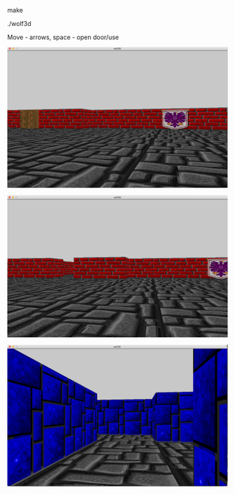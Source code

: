 make

./wolf3d


Move - arrows, space - open door/use

![alt text](https://github.com/okovalov25/wolf3d/blob/master/Screen%20Shot%202017-12-29%20at%201.15.12%20PM.png)

![alt text](https://github.com/okovalov25/wolf3d/blob/master/Screen%20Shot%202017-12-29%20at%201.15.46%20PM.png)

![alt text](https://github.com/okovalov25/wolf3d/blob/master/Screen%20Shot%202017-12-29%20at%201.14.32%20PM.png)
